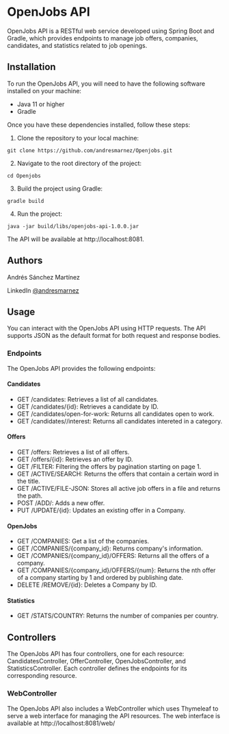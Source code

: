 # OpenJobs API

OpenJobs API is a RESTful web service developed using Spring Boot and Gradle, which provides endpoints to manage job offers, companies, candidates, and statistics related to job openings.

## Installation

To run the OpenJobs API, you will need to have the following software installed on your machine:

* Java 11 or higher
* Gradle

Once you have these dependencies installed, follow these steps:

1. Clone the repository to your local machine:
```
git clone https://github.com/andresmarnez/Openjobs.git
```

2. Navigate to the root directory of the project:
```
cd Openjobs
```

3. Build the project using Gradle:
```
gradle build
```

4. Run the project:
```
java -jar build/libs/openjobs-api-1.0.0.jar
```

The API will be available at http://localhost:8081.

## Authors

Andrés Sánchez Martínez

LinkedIn [@andresmarnez](https://www.linkedin.com/in/andresmarnez/)

## Usage

You can interact with the OpenJobs API using HTTP requests. The API supports JSON as the default format for both request and response bodies.

### Endpoints

The OpenJobs API provides the following endpoints:

#### Candidates

* GET /candidates: Retrieves a list of all candidates.
* GET /candidates/{id}: Retrieves a candidate by ID.
* GET /candidates/open-for-work: Returns all candidates open to work.
* GET /candidates//interest: Returns all candidates intereted in a category.

#### Offers

* GET /offers: Retrieves a list of all offers.
* GET /offers/{id}: Retrieves an offer by ID.
* GET /FILTER: Filtering the offers by pagination starting on page 1.
* GET /ACTIVE/SEARCH: Returns the offers that contain a certain word in the title.
* GET /ACTIVE/FILE-JSON: Stores all active job offers in a file and returns the path.
* POST /ADD/: Adds a new offer.
* PUT /UPDATE/{id}: Updates an existing offer in a Company.

#### OpenJobs

* GET /COMPANIES: Get a list of the companies.
* GET /COMPANIES/{company_id}: Returns company's information.
* GET /COMPANIES/{company_id}/OFFERS:  Returns all the offers of a company.
* GET /COMPANIES/{company_id}/OFFERS/{num}: Returns the nth offer of a company starting by 1 and ordered by publishing date.
* DELETE /REMOVE/{id}: Deletes a Company by ID.

#### Statistics

* GET /STATS/COUNTRY: Returns the number of companies per country.

## Controllers

The OpenJobs API has four controllers, one for each resource: CandidatesController, OfferController, OpenJobsController, and StatisticsController. Each controller defines the endpoints for its corresponding resource.

### WebController

The OpenJobs API also includes a WebController which uses Thymeleaf to serve a web interface for managing the API resources. The web interface is available at http://localhost:8081/web/